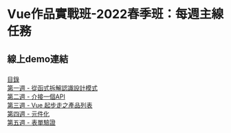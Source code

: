 # Vue作品實戰班-2022春季班：每週主線任務
## 線上demo連結
###
  [目錄]( http://chiayinin.com/vue3Taskword/) <br>
  [第一週 - 從函式拆解認識設計模式]( http://chiayinin.com/vue3Taskword/Week001/index.html) <br>
  [第二週 - 介接一個API]( http://chiayinin.com/vue3Taskword/week002/index.html) <br>
  [第三週 - Vue 起步走之產品列表]( http://chiayinin.com/vue3Taskword/week003/login.html) <br>
  [第四週 - 元件化]( http://chiayinin.com/vue3Taskword/week004/login.html) <br>
  [第五週 - 表單驗證]( http://chiayinin.com/vue3Taskword/week005/.html) <br>
